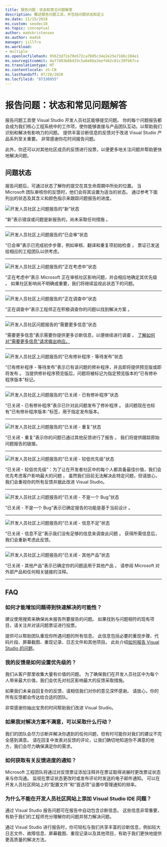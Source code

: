 ```yaml
---
title: 报告问题：状态和常见问题解答
description: 概述报告问题工具，并包括问题状态和定义
ms.date: 11/15/2018
ms.custom: seodec18
ms.topic: conceptual
author: madskristensen
ms.author: madsk
manager: jillfra
ms.workload:
- multiple
ms.openlocfilehash: 95623d72e70e572ca7605c34e2e25e7186c284e1
ms.sourcegitcommit: 4a77403b6bd33c5a6e66a3eefd42c81c39fb67ca
ms.translationtype: HT
ms.contentlocale: zh-CN
ms.lasthandoff: 07/28/2020
ms.locfileid: "87330955"
---
```

# <a name="report-a-problem-states-and-faq"></a>报告问题：状态和常见问题解答

报告问题工具使 Visual Studio 开发人员社区能够提交问题。 你的每个问题报告都会成为我们核心工程系统中的工作项，使你能够直接与产品团队互动，以帮助我们识别和解决有影响力的问题。 提供丰富诊断信息的反馈对于改进 Visual Studio 产品系列至关重要。 非常感谢你花时间报告问题。

此外，你还可以对其他社区成员的反馈进行投票，以便更多地关注问题并帮助更快地解决问题。

## <a name="problem-status"></a>问题状态

报告问题后，可通过状态了解你的提交在其生命周期中所处的位置。 当 Microsoft 团队审核你的反馈时，他们会将其设置为适当的状态。  通过参考下面列出的状态及其含义和颜色指示来跟踪问题报告的进度。

![开发人员社区上问题报告的“新”状态](../ide/media/ProblemStates/New.jpg)

“新”表示错误或问题是新报告的，尚未采取任何措施  。

- - -

![开发人员社区上问题报告的“已会审”状态](../ide/media/ProblemStates/Triaged.jpg)

“已会审”表示已完成初步步骤，例如审核、翻译和重复项初始检查  。 票证已发送给相应的工程团队以供考虑。

- - -

![开发人员社区上问题报告的“正在考虑中”状态](../ide/media/ProblemStates/UnderConsideration.jpg)

“正在考虑中”表示 Microsoft 正在审核社区影响问题，并会相应地确定其优先级  。 如果社区影响尚不明确或重要，我们将继续监视此状态下的问题。

- - -

![开发人员社区上问题报告的“正在调查中”状态](../ide/media/ProblemStates/UnderInvestigation.jpg)

“正在调查中”表示工程师正在积极调查你的问题以找到解决方案  。

- - -

![开发人员社区问题报告的“需要更多信息”状态](../ide/media/ProblemStates/NeedMoreInfo.jpg)

“需要更多信息”表示需要你提供更多诊断信息，以便继续进行调查  。  [了解如何对“需要更多信息”请求做出响应。](./how-to-report-a-problem-with-visual-studio.md#when-further-information-is-needed-need-more-info)

- - -

![开发人员社区上问题报告的“已有修补程序 - 等待发布”状态](../ide/media/ProblemStates/FixedPendingRelease.jpg)

“已有修补程序 - 等待发布”表示已有该问题的修补程序，并且即将提供预览版或即将发布  。  当提供修补程序预览版后，问题将被标记为指定预览版本的“已有修补程序版本”标记。

- - -

![开发人员社区上问题报告的“已关闭 - 已有修补程序”状态](../ide/media/ProblemStates/ClosedFixed.jpg)

“已关闭 - 已有修补程序”表示已针对此问题发布了修补程序  。 该问题现在也标有“已有修补程序版本:”标签，用于指定发布版本。

- - -

![开发人员社区上问题报告的“已关闭 - 重复”状态](../ide/media/ProblemStates/ClosedDuplicate.jpg)

“已关闭 - 重复”表示你的问题已通过其他反馈进行了报告  。 我们将提供跟踪原始问题报告的链接。

- - -

![开发人员社区上问题报告的“已关闭 - 较低优先级”状态](../ide/media/ProblemStates/ClosedLowerPriority.jpg)

“已关闭 - 较低优先级”：为了让在开发者社区中的每个人都具备最佳价值，我们会优先考虑客户影响最大的问题  。 虽然我们目前无法解决此特定问题，但请放心，我们会重视你的所有反馈并据此改进 Visual Studio。

- - -

![开发人员社区上问题报告的“已关闭 - 不是一个 Bug”状态](../ide/media/ProblemStates/ClosedNotABug.jpg)

“已关闭 - 不是一个 Bug”表示已确定报告的功能是基于当前设计  。

- - -

![开发人员社区上问题报告的“已关闭 - 信息不足”状态](../ide/media/ProblemStates/ClosedNotEnoughInfo.jpg)

“已关闭 - 信息不足”表示我们没有足够的信息来调查此问题  。 获得所需信息后，我们会重新考虑此反馈。

- - -

![开发人员社区上问题报告的“已关闭 - 其他产品”状态](../ide/media/ProblemStates/ClosedOtherProduct.jpg)

“已关闭 - 其他产品”表示已确定你的问题适用于其他产品  。 请参阅 Microsoft 对外部产品和任何相关链接的注释。

- - -

## <a name="faq"></a>FAQ

### <a name="how-can-i-increase-the-chance-of-my-problem-getting-resolved-quickly"></a>如何才能增加问题得到快速解决的可能性？

建议使用搜索来确保尚未报告所要报告的问题。 如果找到与问题相符的现有项目，请关注并对该问题票证进行投票。

提供可以帮助团队重现你所遇问题的所有信息。  此信息包括必要的重现步骤、代码片段、屏幕截图、重现记录、日志文件和其他项目。  此处介绍[如何报告 Visual Studio 的问题](./how-to-report-a-problem-with-visual-studio.md)。

### <a name="how-is-my-feedback-prioritized"></a>我的反馈是如何设置优先级的？

我们从客户那里收集大量有价值的问题。 为了确保我们在开发人员社区中为每个人带来最大价值，我们会优先对社区影响最大的反馈采取措施。

如果我们未亲自回复你的反馈，请相信我们对你的意见深怀感谢。 请放心，你的所有反馈都会传达给合适的团队。

非常感谢你抽出宝贵的时间帮助我们改进 Visual Studio。

### <a name="what-actions-can-i-take-if-im-not-satisfied-with-the-resolution"></a>如果我对解决方案不满意，可以采取什么行动？

我们的团队会尽力诊断并解决你遇到的任何问题，但有时可能你对我们的建议不完全感到满意。 请在回复中发表对反馈的评论，让我们确切地知道你不满意的地方，我们会尽力确保满足你的需求。

### <a name="how-will-i-get-notified-of-progress-on-my-feedback"></a>如何获取有关反馈进度的通知？

Microsoft 工程团队将通过对反馈票证添加注释并在票证取得进展时更改票证状态来与你沟通。 监视在票证状态更改时或发布评论时发送的电子邮件通知。  可以在开发人员社区网站上的“配置文件”和“首选项”设置中管理通知的频率。

### <a name="why-cant-i-add-a-problem-for-visual-studio-ide-on-the-developer-community-website"></a>为什么不能在开发人员社区网站上添加 Visual Studio IDE 问题？

通过 Visual Studio 报告问题可在报告中自动包含诊断信息。 这些信息非常重要，有助于我们的工程师充分理解你的问题并努力解决问题。

通过 Visual Studio 进行报告时，你可轻松与我们共享丰富的诊断信息，例如较大日志文件、故障信息、屏幕截图、重现记录以及其他项目，有助于我们更快地提供更高质量的解决方法。
